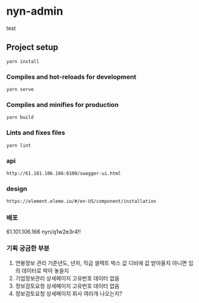 # nyn-admin

test

## Project setup

```
yarn install
```

### Compiles and hot-reloads for development

```
yarn serve
```

### Compiles and minifies for production

```
yarn build
```

### Lints and fixes files

```
yarn lint
```

### api

```
http://61.101.106.166:8100/swagger-ui.html
```

### design

```
https://element.eleme.io/#/en-US/component/installation
```

### 배포

61.101.106.166
nyn/q1w2e3r4!!

### 기획 궁금한 부분

1. 연봉정보 관리 기준년도, 년차, 직급 셀렉트 박스 값 디비에 값 받아올지 아니면 임의 데이터로 박아 놓을지
2. 기업정보관리 상세페이지 고유번호 데이터 없음
3. 정보검토요청 상세페이지 고유번호 데이터 없음
4. 정보검토요청 상세페이지 회사 여러개 나오는지?
